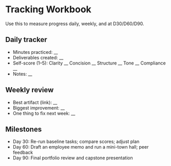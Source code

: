 # Tracking Workbook

Use this to measure progress daily, weekly, and at D30/D60/D90.

## Daily tracker
- Minutes practiced: __
- Deliverables created: __
- Self-score (1–5): Clarity __ Concision __ Structure __ Tone __ Compliance __
- Notes: __

## Weekly review
- Best artifact (link): __
- Biggest improvement: __
- One thing to fix next week: __

## Milestones
- Day 30: Re-run baseline tasks; compare scores; adjust plan
- Day 60: Draft an employee memo and run a mini-town hall; peer feedback
- Day 90: Final portfolio review and capstone presentation
